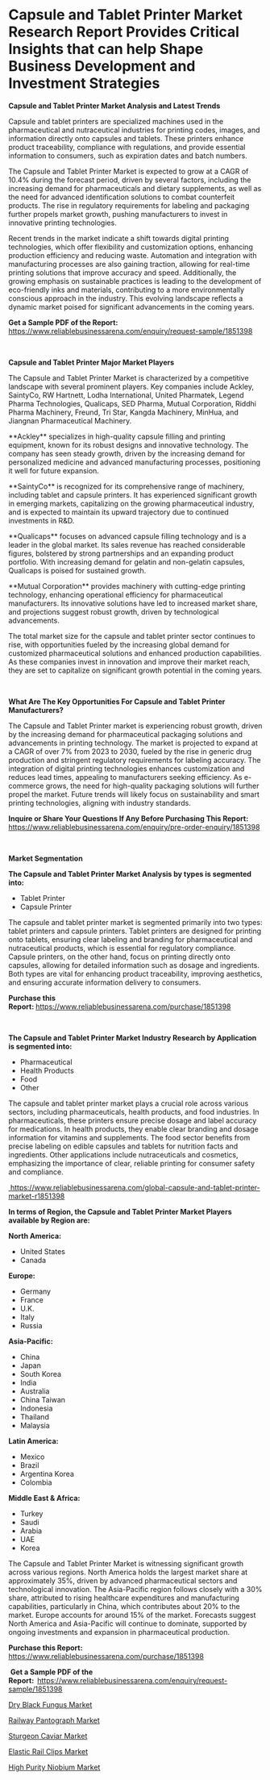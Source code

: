 <p><h1>Capsule and Tablet Printer Market Research Report Provides Critical Insights that can help Shape Business Development and Investment Strategies</h1></p><p><strong>Capsule and Tablet Printer Market Analysis and Latest Trends</strong></p>
<p><p>Capsule and tablet printers are specialized machines used in the pharmaceutical and nutraceutical industries for printing codes, images, and information directly onto capsules and tablets. These printers enhance product traceability, compliance with regulations, and provide essential information to consumers, such as expiration dates and batch numbers. </p><p>The Capsule and Tablet Printer Market is expected to grow at a CAGR of 10.4% during the forecast period, driven by several factors, including the increasing demand for pharmaceuticals and dietary supplements, as well as the need for advanced identification solutions to combat counterfeit products. The rise in regulatory requirements for labeling and packaging further propels market growth, pushing manufacturers to invest in innovative printing technologies.</p><p>Recent trends in the market indicate a shift towards digital printing technologies, which offer flexibility and customization options, enhancing production efficiency and reducing waste. Automation and integration with manufacturing processes are also gaining traction, allowing for real-time printing solutions that improve accuracy and speed. Additionally, the growing emphasis on sustainable practices is leading to the development of eco-friendly inks and materials, contributing to a more environmentally conscious approach in the industry. This evolving landscape reflects a dynamic market poised for significant advancements in the coming years.</p></p>
<p><strong>Get a Sample PDF of the Report:&nbsp;</strong> <a href="https://www.reliablebusinessarena.com/enquiry/request-sample/1851398?utm_campaign=1990&utm_medium=2&utm_source=Github&utm_content=ia&utm_term=07012025&utm_id=capsule-and-tablet-printer">https://www.reliablebusinessarena.com/enquiry/request-sample/1851398</a></p>
<p>&nbsp;</p>
<p><strong>Capsule and Tablet Printer Major Market Players</strong></p>
<p><p>The Capsule and Tablet Printer Market is characterized by a competitive landscape with several prominent players. Key companies include Ackley, SaintyCo, RW Hartnett, Lodha International, United Pharmatek, Legend Pharma Technologies, Qualicaps, SED Pharma, Mutual Corporation, Riddhi Pharma Machinery, Freund, Tri Star, Kangda Machinery, MinHua, and Jiangnan Pharmaceutical Machinery.</p><p>**Ackley** specializes in high-quality capsule filling and printing equipment, known for its robust designs and innovative technology. The company has seen steady growth, driven by the increasing demand for personalized medicine and advanced manufacturing processes, positioning it well for future expansion.</p><p>**SaintyCo** is recognized for its comprehensive range of machinery, including tablet and capsule printers. It has experienced significant growth in emerging markets, capitalizing on the growing pharmaceutical industry, and is expected to maintain its upward trajectory due to continued investments in R&D.</p><p>**Qualicaps** focuses on advanced capsule filling technology and is a leader in the global market. Its sales revenue has reached considerable figures, bolstered by strong partnerships and an expanding product portfolio. With increasing demand for gelatin and non-gelatin capsules, Qualicaps is poised for sustained growth.</p><p>**Mutual Corporation** provides machinery with cutting-edge printing technology, enhancing operational efficiency for pharmaceutical manufacturers. Its innovative solutions have led to increased market share, and projections suggest robust growth, driven by technological advancements.</p><p>The total market size for the capsule and tablet printer sector continues to rise, with opportunities fueled by the increasing global demand for customized pharmaceutical solutions and enhanced production capabilities. As these companies invest in innovation and improve their market reach, they are set to capitalize on significant growth potential in the coming years.</p></p>
<p>&nbsp;</p>
<p><strong>What Are The Key Opportunities For Capsule and Tablet Printer Manufacturers?</strong></p>
<p><p>The Capsule and Tablet Printer market is experiencing robust growth, driven by the increasing demand for pharmaceutical packaging solutions and advancements in printing technology. The market is projected to expand at a CAGR of over 7% from 2023 to 2030, fueled by the rise in generic drug production and stringent regulatory requirements for labeling accuracy. The integration of digital printing technologies enhances customization and reduces lead times, appealing to manufacturers seeking efficiency. As e-commerce grows, the need for high-quality packaging solutions will further propel the market. Future trends will likely focus on sustainability and smart printing technologies, aligning with industry standards.</p></p>
<p><strong>Inquire or Share Your Questions If Any Before Purchasing This Report:</strong> <a href="https://www.reliablebusinessarena.com/enquiry/pre-order-enquiry/1851398?utm_campaign=1990&utm_medium=2&utm_source=Github&utm_content=ia&utm_term=07012025&utm_id=capsule-and-tablet-printer">https://www.reliablebusinessarena.com/enquiry/pre-order-enquiry/1851398</a></p>
<p>&nbsp;</p>
<p><strong>Market Segmentation</strong></p>
<p><strong>The Capsule and Tablet Printer Market Analysis by types is segmented into:</strong></p>
<p><ul><li>Tablet Printer</li><li>Capsule Printer</li></ul></p>
<p><p>The capsule and tablet printer market is segmented primarily into two types: tablet printers and capsule printers. Tablet printers are designed for printing onto tablets, ensuring clear labeling and branding for pharmaceutical and nutraceutical products, which is essential for regulatory compliance. Capsule printers, on the other hand, focus on printing directly onto capsules, allowing for detailed information such as dosage and ingredients. Both types are vital for enhancing product traceability, improving aesthetics, and ensuring accurate information delivery to consumers.</p></p>
<p><strong>Purchase this Report:&nbsp;</strong><a href="https://www.reliablebusinessarena.com/purchase/1851398?utm_campaign=1990&utm_medium=2&utm_source=Github&utm_content=ia&utm_term=07012025&utm_id=capsule-and-tablet-printer">https://www.reliablebusinessarena.com/purchase/1851398</a></p>
<p>&nbsp;</p>
<p><strong>The Capsule and Tablet Printer Market Industry Research by Application is segmented into:</strong></p>
<p><ul><li>Pharmaceutical</li><li>Health Products</li><li>Food</li><li>Other</li></ul></p>
<p><p>The capsule and tablet printer market plays a crucial role across various sectors, including pharmaceuticals, health products, and food industries. In pharmaceuticals, these printers ensure precise dosage and label accuracy for medications. In health products, they enable clear branding and dosage information for vitamins and supplements. The food sector benefits from precise labeling on edible capsules and tablets for nutrition facts and ingredients. Other applications include nutraceuticals and cosmetics, emphasizing the importance of clear, reliable printing for consumer safety and compliance.</p></p>
<p><a href="https://www.reliablebusinessarena.com/global-capsule-and-tablet-printer-market-r1851398?utm_campaign=1990&utm_medium=2&utm_source=Github&utm_content=ia&utm_term=07012025&utm_id=capsule-and-tablet-printer">&nbsp;https://www.reliablebusinessarena.com/global-capsule-and-tablet-printer-market-r1851398</a></p>
<p><strong>In terms of Region, the Capsule and Tablet Printer Market Players available by Region are:</strong></p>
<p>
    <p> <strong> North America: </strong>
        <ul>
            <li>United States</li>
            <li>Canada</li>
        </ul>
        </p> 
    <p> <strong> Europe: </strong>
        <ul>
            <li>Germany</li>
            <li>France</li>
            <li>U.K.</li>
            <li>Italy</li>
            <li>Russia</li>
        </ul>
        </p> 
    <p> <strong> Asia-Pacific: </strong>
        <ul>
            <li>China</li>
            <li>Japan</li>
            <li>South Korea</li>
            <li>India</li>
            <li>Australia</li>
            <li>China Taiwan</li>
            <li>Indonesia</li>
            <li>Thailand</li>
            <li>Malaysia</li>
        </ul>
        </p> 
    <p> <strong> Latin America: </strong>
        <ul>
            <li>Mexico</li>
            <li>Brazil</li>
            <li>Argentina Korea</li>
            <li>Colombia</li>
        </ul>
        </p> 
    <p> <strong> Middle East & Africa: </strong>
        <ul>
            <li>Turkey</li>
            <li>Saudi</li>
            <li>Arabia</li>
            <li>UAE</li>
            <li>Korea</li>
        </ul>
    </p>
    </p>
<p><p>The Capsule and Tablet Printer Market is witnessing significant growth across various regions. North America holds the largest market share at approximately 35%, driven by advanced pharmaceutical sectors and technological innovation. The Asia-Pacific region follows closely with a 30% share, attributed to rising healthcare expenditures and manufacturing capabilities, particularly in China, which contributes about 20% to the market. Europe accounts for around 15% of the market. Forecasts suggest North America and Asia-Pacific will continue to dominate, supported by ongoing investments and expansion in pharmaceutical production.</p></p>
<p><strong>Purchase this Report: </strong><a href="https://www.reliablebusinessarena.com/purchase/1851398?utm_campaign=1990&utm_medium=2&utm_source=Github&utm_content=ia&utm_term=07012025&utm_id=capsule-and-tablet-printer">https://www.reliablebusinessarena.com/purchase/1851398</a></p>
<p>&nbsp;<strong>Get a Sample PDF of the Report:&nbsp;&nbsp;</strong><a href="https://www.reliablebusinessarena.com/enquiry/request-sample/1851398?utm_campaign=1990&utm_medium=2&utm_source=Github&utm_content=ia&utm_term=07012025&utm_id=capsule-and-tablet-printer">https://www.reliablebusinessarena.com/enquiry/request-sample/1851398</a></p>
<p><strong></strong></p>
<p><p><a href="https://www.linkedin.com/pulse/dry-black-fungus-marketanticipated-grow-predicted-cagr-44-indicating-bgq0f?utm_campaign=1990&utm_medium=2&utm_source=Github&utm_content=ia&utm_term=07012025&utm_id=capsule-and-tablet-printer">Dry Black Fungus Market</a></p><p><a href="https://www.linkedin.com/pulse/railway-pantograph-market-size-analysis-quantitative-insights-ckvhc?utm_campaign=1990&utm_medium=2&utm_source=Github&utm_content=ia&utm_term=07012025&utm_id=capsule-and-tablet-printer">Railway Pantograph Market</a></p><p><a href="https://www.linkedin.com/pulse/sturgeon-caviar-industry-analysis-market-size-growing-cagr-10-yikgf?utm_campaign=1990&utm_medium=2&utm_source=Github&utm_content=ia&utm_term=07012025&utm_id=capsule-and-tablet-printer">Sturgeon Caviar Market</a></p><p><a href="https://www.linkedin.com/pulse/elastic-rail-clips-market-global-regional-analysis-focus-z7h9c?utm_campaign=1990&utm_medium=2&utm_source=Github&utm_content=ia&utm_term=07012025&utm_id=capsule-and-tablet-printer">Elastic Rail Clips Market</a></p><p><a href="https://www.linkedin.com/pulse/projected-revenue-growth-high-purity-niobium-market-9-cagr-ilcuc?utm_campaign=1990&utm_medium=2&utm_source=Github&utm_content=ia&utm_term=07012025&utm_id=capsule-and-tablet-printer">High Purity Niobium Market</a></p></p>